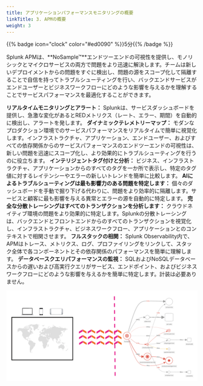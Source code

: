 ```yaml
---
title: アプリケーションパフォーマンスモニタリングの概要
linkTitle: 3. APMの概要
weight: 3
---
```


{{% badge icon="clock" color="#ed0090" %}}5分{{% /badge %}}

Splunk APMは、**NoSample™**エンドツーエンドの可視性を提供し、モノリシックとマイクロサービスの両方で問題をより迅速に解決します。チームは新しいデプロイメントからの問題をすぐに検出し、問題の源をスコープ化して隔離することで自信を持ってトラブルシューティングを行い、バックエンドサービスがエンドユーザーとビジネスワークフローにどのような影響を与えるかを理解することでサービスパフォーマンスを最適化することができます。

**リアルタイムモニタリングとアラート：** Splunkは、サービスダッシュボードを提供し、急激な変化があるとREDメトリクス（レート、エラー、期間）を自動的に検出し、アラートを発します。
**ダイナミックテレメトリーマップ：** モダンなプロダクション環境でのサービスパフォーマンスをリアルタイムで簡単に視覚化します。インフラストラクチャ、アプリケーション、エンドユーザー、およびすべての依存関係からのサービスパフォーマンスのエンドツーエンドの可視性は、新しい問題を迅速にスコープ化し、より効果的にトラブルシューティングを行うのに役立ちます。
**インテリジェントタグ付けと分析：** ビジネス、インフラストラクチャ、アプリケーションからのすべてのタグを一か所で表示し、特定のタグ値に対するレイテンシーやエラーの新しいトレンドを簡単に比較します。
**AIによるトラブルシューティングは最も影響力のある問題を特定します：** 個々のダッシュボードを手動で掘り下げる代わりに、問題をより効率的に隔離します。サービスと顧客に最も影響を与える異常とエラーの源を自動的に特定します。
**完全な分散トレーシングはすべてのトランザクションを分析します：** クラウドネイティブ環境の問題をより効果的に特定します。Splunkの分散トレーシングは、バックエンドとフロントエンドからのすべてのトランザクションを視覚化し、インフラストラクチャ、ビジネスワークフロー、アプリケーションとのコンテキストで相関させます。
**フルスタックの相関：** Splunk Observability内で、APMはトレース、メトリクス、ログ、プロファイリングをリンクして、スタック全体で各コンポーネントとその依存関係のパフォーマンスを簡単に理解します。
**データベースクエリパフォーマンスの監視：** SQLおよびNoSQLデータベースからの遅いおよび高実行クエリがサービス、エンドポイント、およびビジネスワークフローにどのような影響を与えるかを簡単に特定します。計装は必要ありません。

![アーキテクチャの概要](images/arch-overview.png)
